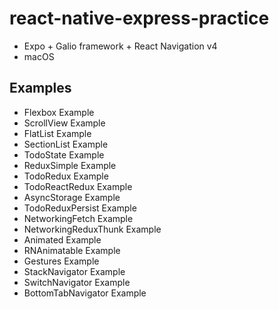 # react-native-express-practice

- Expo + Galio framework + React Navigation v4
- macOS

## Examples

- Flexbox Example
- ScrollView Example
- FlatList Example
- SectionList Example
- TodoState Example
- ReduxSimple Example
- TodoRedux Example
- TodoReactRedux Example
- AsyncStorage Example
- TodoReduxPersist Example
- NetworkingFetch Example
- NetworkingReduxThunk Example
- Animated Example
- RNAnimatable Example
- Gestures Example
- StackNavigator Example
- SwitchNavigator Example
- BottomTabNavigator Example
